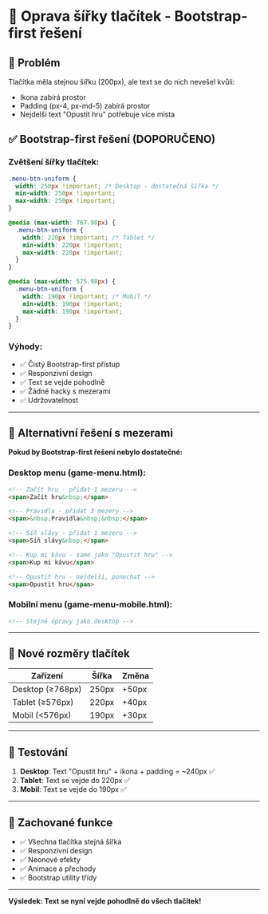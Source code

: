 # 🔧 Oprava šířky tlačítek - Bootstrap-first řešení

## 🎯 Problém
Tlačítka měla stejnou šířku (200px), ale text se do nich nevešel kvůli:
- Ikona zabírá prostor
- Padding (px-4, px-md-5) zabírá prostor
- Nejdelší text "Opustit hru" potřebuje více místa

## ✅ Bootstrap-first řešení (DOPORUČENO)

### Zvětšení šířky tlačítek:
```css
.menu-btn-uniform {
  width: 250px !important; /* Desktop - dostatečná šířka */
  min-width: 250px !important;
  max-width: 250px !important;
}

@media (max-width: 767.98px) {
  .menu-btn-uniform {
    width: 220px !important; /* Tablet */
    min-width: 220px !important;
    max-width: 220px !important;
  }
}

@media (max-width: 575.98px) {
  .menu-btn-uniform {
    width: 190px !important; /* Mobil */
    min-width: 190px !important;
    max-width: 190px !important;
  }
}
```

### Výhody:
- ✅ Čistý Bootstrap-first přístup
- ✅ Responzivní design
- ✅ Text se vejde pohodlně
- ✅ Žádné hacky s mezerami
- ✅ Udržovatelnost

---

## 🔧 Alternativní řešení s mezerami

**Pokud by Bootstrap-first řešení nebylo dostatečné:**

### Desktop menu (game-menu.html):
```html
<!-- Začít hru - přidat 1 mezeru -->
<span>Začít hru&nbsp;</span>

<!-- Pravidla - přidat 3 mezery -->
<span>&nbsp;Pravidla&nbsp;&nbsp;</span>

<!-- Síň slávy - přidat 1 mezeru -->
<span>Síň slávy&nbsp;</span>

<!-- Kup mi kávu - same jako "Opustit hru" -->
<span>Kup mi kávu</span>

<!-- Opustit hru - nejdelší, ponechat -->
<span>Opustit hru</span>
```

### Mobilní menu (game-menu-mobile.html):
```html
<!-- Stejné úpravy jako desktop -->
```

---

## 📐 Nové rozměry tlačítek

| Zařízení | Šířka | Změna |
|----------|-------|-------|
| Desktop (≥768px) | 250px | +50px |
| Tablet (≥576px) | 220px | +40px |
| Mobil (<576px) | 190px | +30px |

---

## 🧪 Testování

1. **Desktop**: Text "Opustit hru" + ikona + padding = ~240px ✅
2. **Tablet**: Text se vejde do 220px ✅
3. **Mobil**: Text se vejde do 190px ✅

---

## 🎨 Zachované funkce

- ✅ Všechna tlačítka stejná šířka
- ✅ Responzivní design
- ✅ Neonové efekty
- ✅ Animace a přechody
- ✅ Bootstrap utility třídy

---

**Výsledek: Text se nyní vejde pohodlně do všech tlačítek!**
